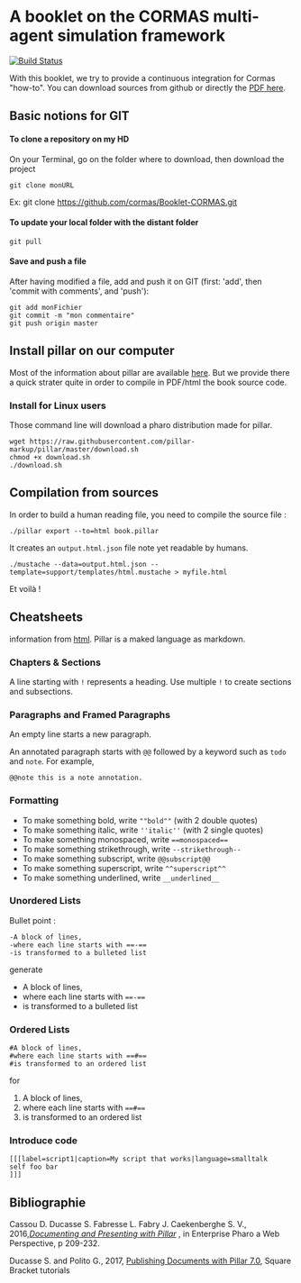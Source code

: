 # A booklet on the CORMAS multi-agent simulation framework

[![Build Status](https://travis-ci.org/cormas/Booklet-CORMAS.svg?branch=master)](https://travis-ci.org/cormas/Booklet-CORMAS)

With this booklet, we try to provide a continuous integration for Cormas "how-to". You can download sources from github or directly the [PDF here](https://github.com/cormas/Booklet-CORMAS/releases/download/untagged-fa949346cca68faab324/book.spiral.pdf).

## Basic notions for GIT
#### To clone a repository on my HD
On your Terminal, go on the folder where to download, then download the project

    git clone monURL

Ex: git clone https://github.com/cormas/Booklet-CORMAS.git

#### To update your local folder with the distant folder

    git pull
#### Save and push a file

After having modified a file, add and push it on GIT (first: 'add', then 'commit with comments', and 'push'):


    git add monFichier
    git commit -m "mon commentaire"
    git push origin master



## Install pillar on our computer
Most of the information about pillar are available [here](https://ci.inria.fr/pharo-contribution/job/EnterprisePharoBook/lastSuccessfulBuild/artifact/book-result/PillarChap/Pillar.pdf). But we provide there a quick strater quite in order to compile in PDF/html the book source code.

### Install for Linux users
Those command line will download a pharo distribution made for pillar.

    wget https://raw.githubusercontent.com/pillar-markup/pillar/master/download.sh
    chmod +x download.sh
    ./download.sh

## Compilation from sources

In order to build a human reading file, you need to compile the source file :

    ./pillar export --to=html book.pillar

It creates an `output.html.json` file note yet readable by humans.

    ./mustache --data=output.html.json --template=support/templates/html.mustache > myfile.html

Et voilà !

## Cheatsheets
information from [html](https://ci.inria.fr/pharo-contribution/job/EnterprisePharoBook/lastSuccessfulBuild/artifact/book-result/PillarChap/Pillar.html). Pillar is a maked language as markdown.

### Chapters & Sections
A line starting with `!` represents a heading. Use multiple `!` to create sections and subsections.

### Paragraphs and Framed Paragraphs

An empty line starts a new paragraph.

An annotated paragraph starts with `@@` followed by a keyword such as `todo` and `note`. For example,

    @@note this is a note annotation.

### Formatting

* To make something bold, write `""bold""` (with 2 double quotes)
* To make something italic, write `''italic''` (with 2 single quotes)
* To make something monospaced, write `==monospaced==`
* To make something strikethrough, write `--strikethrough--`
* To make something subscript, write `@@subscript@@`
* To make something superscript, write `^^superscript^^`
* To make something underlined, write `__underlined__`

### Unordered Lists
Bullet point :

    -A block of lines,
    -where each line starts with ==-==
    -is transformed to a bulleted list

generate

* A block of lines,
* where each line starts with `==-==`
* is transformed to a bulleted list

### Ordered Lists

    #A block of lines,
    #where each line starts with ==#==
    #is transformed to an ordered list

for

1. A block of lines,
2. where each line starts with `==#==`
3. is transformed to an ordered list

### Introduce code

    [[[label=script1|caption=My script that works|language=smalltalk
    self foo bar
    ]]]

## Bibliographie

Cassou D. Ducasse S. Fabresse L. Fabry J. Caekenberghe S. V., 2016,[*Documenting and Presenting
with Pillar*](http://files.pharo.org/books-pdfs/entreprise-pharo/2016-10-06-EnterprisePharo.pdf) , in Enterprise Pharo a Web Perspective, p 209-232.

Ducasse S. and Polito G., 2017, [Publishing Documents with Pillar 7.0](https://github.com/SquareBracketAssociates/Booklet-PublishingAPillarBooklet), Square Bracket tutorials
